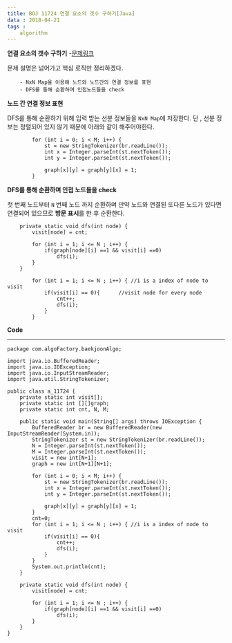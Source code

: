 ```yaml
---
title: BOJ 11724 연결 요소의 갯수 구하기[Java]
data : 2018-04-21
tags : 
    algorithm
---
```


**연결 요소의 갯수 구하기** -[문제링크](https://www.acmicpc.net/problem/11724)


문제 설명은 넘어가고 핵심 로직만 정리하겠다.

```
    - NxN Map을 이용해 노드와 노드간의 연결 정보를 표현
    - DFS를 통해 순환하며 인접노드들을 check
```

**노드 간 연결 정보 표현**

DFS를 통해 순환하기 위해 입력 받는 선분 정보들을 `NxN Map`에 저장한다. 단 , 선분 정보는 정렬되어 있지 않기 때문에 아래와 같이 해주어야한다.

```
        for (int i = 0; i < M; i++) {
            st = new StringTokenizer(br.readLine());
            int x = Integer.parseInt(st.nextToken());
            int y = Integer.parseInt(st.nextToken());

            graph[x][y] = graph[y][x] = 1;
        }
```

**DFS를 통해 순환하며 인접 노드들을 check**

첫 번째 노드부터 `N` 번째 노드 까지 순환하며 만약 노드와 연결된 또다른 노드가 있다면 연결되어 있으므로 **방문 표시**를 한 후 순환한다.

```
    private static void dfs(int node) {
        visit[node] = cnt;

        for (int i = 1; i <= N ; i++) {
            if(graph[node][i] ==1 && visit[i] ==0)
                dfs(i);
        }
    }

        for (int i = 1; i <= N ; i++) { //i is a index of node to visit
            if(visit[i] == 0){      //visit node for every node
                cnt++;
                dfs(i);
            }
        }

```

**Code**
* * *
```
package com.algoFactory.baekjoonAlgo;

import java.io.BufferedReader;
import java.io.IOException;
import java.io.InputStreamReader;
import java.util.StringTokenizer;

public class a_11724 {
    private static int visit[];
    private static int [][]graph;
    private static int cnt, N, M;

    public static void main(String[] args) throws IOException {
        BufferedReader br = new BufferedReader(new InputStreamReader(System.in));
        StringTokenizer st = new StringTokenizer(br.readLine());
        N = Integer.parseInt(st.nextToken());
        M = Integer.parseInt(st.nextToken());
        visit = new int[N+1];
        graph = new int[N+1][N+1];

        for (int i = 0; i < M; i++) {
            st = new StringTokenizer(br.readLine());
            int x = Integer.parseInt(st.nextToken());
            int y = Integer.parseInt(st.nextToken());

            graph[x][y] = graph[y][x] = 1;
        }
        cnt=0;
        for (int i = 1; i <= N ; i++) { //i is a index of node to visit
            if(visit[i] == 0){
                cnt++;
                dfs(i);
            }
        }
        System.out.println(cnt);
    }

    private static void dfs(int node) {
        visit[node] = cnt;

        for (int i = 1; i <= N ; i++) {
            if(graph[node][i] ==1 && visit[i] ==0)
                dfs(i);
        }
    }
}

```